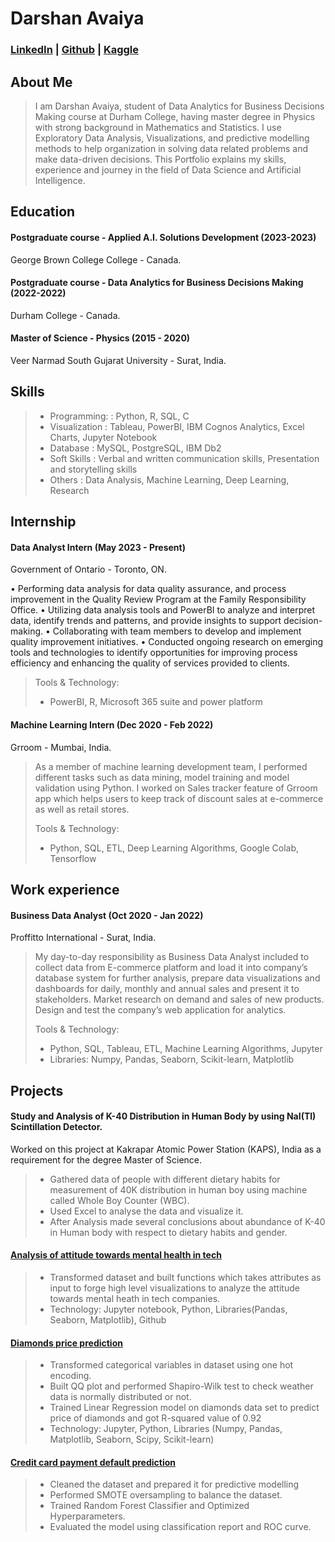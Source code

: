 # Darshan Avaiya

### [LinkedIn](https://www.linkedin.com/in/darshanavaiya) |  [Github](https://github.com/idarshan07) | [Kaggle](https://www.kaggle.com/darshanavaiya)

## About Me
> I am Darshan Avaiya, student of Data Analytics for Business Decisions Making course at Durham College, having master degree in Physics with strong background in Mathematics and Statistics. I use Exploratory Data Analysis, Visualizations, and predictive modelling methods to help organization in solving data related problems and make data-driven decisions. This Portfolio explains my skills, experience and journey in the field of Data Science and Artificial Intelligence.

## Education

#### Postgraduate course - Applied A.I. Solutions Development (2023-2023)
George Brown College College - Canada.

#### Postgraduate course - Data Analytics for Business Decisions Making (2022-2022)
Durham College - Canada.
 
#### Master of Science - Physics (2015 - 2020)
Veer Narmad South Gujarat University - Surat, India.

## Skills
> - Programming:  : Python, R, SQL, C
> - Visualization : Tableau, PowerBI, IBM Cognos Analytics, Excel Charts, Jupyter Notebook
> - Database      : MySQL, PostgreSQL, IBM Db2
> - Soft Skills   : Verbal and written communication skills, Presentation and storytelling skills
> - Others        : Data Analysis, Machine Learning, Deep Learning, Research

## Internship
#### Data Analyst Intern (May 2023 - Present)
Government of Ontario - Toronto, ON.

• Performing data analysis for data quality assurance, and process improvement in the Quality Review Program at the Family Responsibility Office.
• Utilizing data analysis tools and PowerBI to analyze and interpret data, identify trends and patterns, and provide insights to support decision-making.
• Collaborating with team members to develop and implement quality improvement initiatives.
• Conducted ongoing research on emerging tools and technologies to identify opportunities for improving process efficiency and enhancing the quality of services provided to clients.
> 
> Tools & Technology:
> - PowerBI, R, Microsoft 365 suite and power platform

#### Machine Learning Intern (Dec 2020 - Feb 2022)
Grroom - Mumbai, India.

> As a member of machine learning development team, I performed different tasks such as data mining, model training and model validation using Python. I worked on Sales tracker feature of Grroom app which helps users to keep track of discount sales at e-commerce as well as retail stores.
> 
> Tools & Technology:
> - Python, SQL, ETL, Deep Learning Algorithms, Google Colab, Tensorflow

## Work experience
#### Business Data Analyst (Oct 2020 - Jan 2022)
Proffitto International - Surat, India.

> My day-to-day responsibility as Business Data Analyst included to collect data from E-commerce platform and load it into company’s database system for further analysis, prepare data visualizations and dashboards for daily, monthly and annual sales and present it to stakeholders. Market research on demand and sales of new products. Design and test the company’s web application for analytics.
> 
> Tools & Technology:
> - Python, SQL, Tableau, ETL, Machine Learning Algorithms, Jupyter
> - Libraries: Numpy, Pandas, Seaborn, Scikit-learn, Matplotlib

## Projects
#### Study and Analysis of K-40 Distribution in Human Body by using NaI(Tl) Scintillation Detector.
Worked on this project at Kakrapar Atomic Power Station (KAPS), India as a requirement for the degree Master of Science.

>- Gathered data of people with different dietary habits for measurement of 40K distribution in human boy using machine called Whole Boy Counter (WBC).
>- Used Excel to analyse the data and visualize it.
>- After Analysis made several conclusions about abundance of K-40 in Human body with respect to dietary habits and gender.

#### [Analysis of attitude towards mental health in tech](https://github.com/idarshan07/Analysis-of-attitude-towards-mental-health-in-tech)
>- Transformed dataset and built functions which takes attributes as input to forge high level visualizations to analyze the attitude towards mental heath in tech companies.
>- Technology: Jupyter notebook, Python, Libraries(Pandas, Seaborn, Matplotlib), Github

#### [Diamonds price prediction](https://github.com/idarshan07/Linear-Regression)
>- Transformed categorical variables in dataset using one hot encoding.
>- Built QQ plot and performed Shapiro-Wilk test to check weather data is normally distributed or not.
>- Trained Linear Regression model on diamonds data set to predict price of diamonds and got R-squared value of 0.92
>- Technology: Jupyter, Python, Libraries (Numpy, Pandas, Matplotlib, Seaborn, Scipy, Scikit-learn)

#### [Credit card payment default prediction](https://github.com/idarshan07/Credit-Card-Payment-Default-Prediction)
>- Cleaned the dataset and prepared it for predictive modelling
>- Performed SMOTE oversampling to balance the dataset.
>- Trained Random Forest Classifier and Optimized Hyperparameters.
>- Evaluated the model using classification report and ROC curve.
